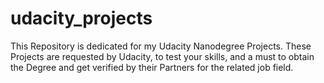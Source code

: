 # udacity_projects
This Repository is dedicated for my Udacity Nanodegree Projects. These Projects are requested by Udacity, to test your skills, and a must to obtain the Degree and get verified by their Partners for the related job field.

